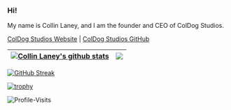 ### Hi! 
My name is Collin Laney, and I am the founder and CEO of ColDog Studios.

[ColDog Studios Website](https://www.coldogstudios.com) | [ColDog Studios GitHub](https://github.com/ColDogStudios)


| <a href="https://github.com/ColDog5044"><img align="center" src="https://github-readme-stats.vercel.app/api?username=ColDog5044&show_icons=true&count_private=true&include_all_commits=true&show=reviews,prs_merged,prs_merged_percentage&rank_icon=github&theme=nord&hide_border=true" alt="Collin Laney's github stats" /></a> | <a href="https://github.com/ColDog5044"><img align="center" src="https://github-readme-stats.vercel.app/api/top-langs/?username=ColDog5044&layout=compact&langs_count=10&theme=nord&hide_border=true" /></a> |
| ------------- | ------------- |

[![GitHub Streak](https://streak-stats.demolab.com?user=ColDog5044&theme=nord&hide_border=true)](https://github.com/ColDog5044)

[![trophy](https://github-profile-trophy.vercel.app/?username=ColDog5044&theme=nord&no-frame=true)](https://github.com/ColDog5044)

![Profile-Visits](https://profile-counter.glitch.me/ColDog5044/count.svg)
